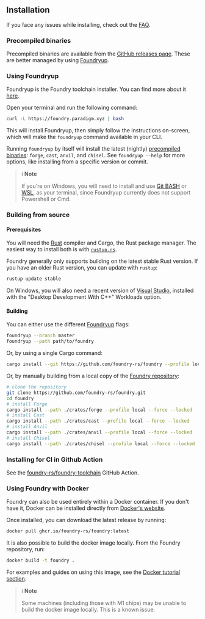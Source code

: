 ## Installation

If you face any issues while installing, check out the [FAQ](../faq.md).

### Precompiled binaries

Precompiled binaries are available from the [GitHub releases page](https://github.com/foundry-rs/foundry/releases).
These are better managed by using [Foundryup](#using-foundryup).

### Using Foundryup

Foundryup is the Foundry toolchain installer. You can find more about it [here](https://github.com/foundry-rs/foundry/blob/master/foundryup/README.md).

Open your terminal and run the following command:

```sh
curl -L https://foundry.paradigm.xyz | bash
```

This will install Foundryup, then simply follow the instructions on-screen,
which will make the `foundryup` command available in your CLI.

Running `foundryup` by itself will install the latest (nightly) [precompiled binaries](#precompiled-binaries): `forge`, `cast`, `anvil`, and `chisel`.
See `foundryup --help` for more options, like installing from a specific version or commit.

> ℹ️ **Note**
>
> If you're on Windows, you will need to install and use [Git BASH](https://gitforwindows.org/) or [WSL](https://learn.microsoft.com/en-us/windows/wsl/install),
> as your terminal, since Foundryup currently does not support Powershell or Cmd.

### Building from source

#### Prerequisites

You will need the [Rust](https://rust-lang.org) compiler and Cargo, the Rust package manager.
The easiest way to install both is with [`rustup.rs`](https://rustup.rs/).

Foundry generally only supports building on the latest stable Rust version.
If you have an older Rust version, you can update with `rustup`:

```sh
rustup update stable
```

On Windows, you will also need a recent version of [Visual Studio](https://visualstudio.microsoft.com/downloads/),
installed with the "Desktop Development With C++" Workloads option.

#### Building

You can either use the different [Foundryup](#using-foundryup) flags:

```sh
foundryup --branch master
foundryup --path path/to/foundry
```

Or, by using a single Cargo command:

```sh
cargo install --git https://github.com/foundry-rs/foundry --profile local --locked forge cast chisel anvil
```

Or, by manually building from a local copy of the [Foundry repository](https://github.com/foundry-rs/foundry):

```sh
# clone the repository
git clone https://github.com/foundry-rs/foundry.git
cd foundry
# install Forge
cargo install --path ./crates/forge --profile local --force --locked
# install Cast
cargo install --path ./crates/cast --profile local --force --locked
# install Anvil
cargo install --path ./crates/anvil --profile local --force --locked
# install Chisel
cargo install --path ./crates/chisel --profile local --force --locked
```

### Installing for CI in Github Action

See the [foundry-rs/foundry-toolchain](https://github.com/foundry-rs/foundry-toolchain) GitHub Action.

### Using Foundry with Docker

Foundry can also be used entirely within a Docker container. If you don't have it, Docker can be installed directly from [Docker's website](https://docs.docker.com/get-docker/).

Once installed, you can download the latest release by running:

```sh
docker pull ghcr.io/foundry-rs/foundry:latest
```

It is also possible to build the docker image locally. From the Foundry repository, run:

```sh
docker build -t foundry .
```

For examples and guides on using this image, see the [Docker tutorial section](../tutorials/foundry-docker).

> ℹ️ **Note**
>
> Some machines (including those with M1 chips) may be unable to build the docker image locally. This is a known issue.
